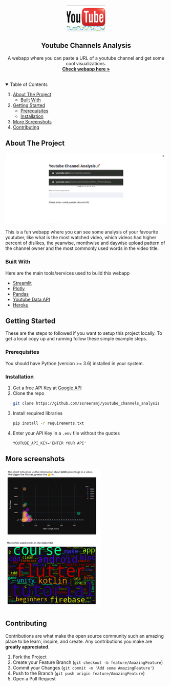 <!-- PROJECT LOGO -->
<br />
<p align="center">
    <img src="images/logo.jpg" alt="Logo" width="120" height="80">

  <h2 align="center">Youtube Channels Analysis</h2>

  <p align="center">
    A webapp where you can paste a URL of a youtube channel and get some cool visualizations.
    <br />
    <a href="https://yt-channels-analysis.herokuapp.com/"><strong>Check webapp here »</strong></a>
    <br />
    <br />
  </p>
</p>



<!-- TABLE OF CONTENTS -->
<details open="open">
  <summary>Table of Contents</summary>
  <ol>
    <li>
      <a href="#about-the-project">About The Project</a>
      <ul>
        <li><a href="#built-with">Built With</a></li>
      </ul>
    </li>
    <li>
      <a href="#getting-started">Getting Started</a>
      <ul>
        <li><a href="#prerequisites">Prerequisites</a></li>
        <li><a href="#installation">Installation</a></li>
      </ul>
    </li>
    <li><a href="#more-screenshots">More Screenshots</a></li>
    <li><a href="#contributing">Contributing</a></li>
  </ol>
</details>



<!-- ABOUT THE PROJECT -->
## About The Project

[![Product Name Screen Shot][product-screenshot]](  )

This is a fun webapp where you can see some analysis of your favourite youtuber, like what is the most watched video, which videos had higher percent of dislikes,
the yearwise, monthwise and daywise upload pattern of the channel owner and the most commonly used words in the video title.  

### Built With

Here are the main tools/services used to build this webapp
* [Streamlit](https://www.streamlit.io/)
* [Plotly](https://plotly.com)
* [Pandas](https://pandas.com)
* [Youtube Data API](https://laravel.com)
* [Heroku](https://heroku.com)



<!-- GETTING STARTED -->
## Getting Started

These are the steps to followed if you want to setup this project locally.
To get a local copy up and running follow these simple example steps.

### Prerequisites

You should have Python (version >= 3.6) installed in your system.

### Installation

1. Get a free API Key at [Google API](https://developers.google.com/youtube/v3/getting-started)
2. Clone the repo
   ```sh
   git clone https://github.com/ssreeramj/youtube_channels_analysis
   ```
3. Install required libraries
   ```sh
   pip install -r requirements.txt
   ```
4. Enter your API Key in a `.env` file without the quotes
   ```JS
   YOUTUBE_API_KEY='ENTER YOUR API'
   ```



<!-- USAGE EXAMPLES -->
## More screenshots

<p float="left">
  <img src="images/chart1.png" width=300" />
  <img src="images/chart2.png" width="300", height=217 /> 
</p>


<!-- CONTRIBUTING -->
## Contributing

Contributions are what make the open source community such an amazing place to be learn, inspire, and create. Any contributions you make are **greatly appreciated**.

1. Fork the Project
2. Create your Feature Branch (`git checkout -b feature/AmazingFeature`)
3. Commit your Changes (`git commit -m 'Add some AmazingFeature'`)
4. Push to the Branch (`git push origin feature/AmazingFeature`)
5. Open a Pull Request



<!-- LICENSE
## License

Distributed under the MIT License. See `LICENSE` for more information.



<!-- CONTACT -->
<!-- ## Contact -->

<!-- Your Name - [@your_twitter](https://twitter.com/your_username) - email@example.com

Project Link: [https://github.com/your_username/repo_name](https://github.com/your_username/repo_name) --> 



<!-- ACKNOWLEDGEMENTS -->
<!-- ## Acknowledgements -->
<!-- * [GitHub Emoji Cheat Sheet](https://www.webpagefx.com/tools/emoji-cheat-sheet)
* [Img Shields](https://shields.io)
* [Choose an Open Source License](https://choosealicense.com)
* [GitHub Pages](https://pages.github.com)
* [Animate.css](https://daneden.github.io/animate.css)
* [Loaders.css](https://connoratherton.com/loaders)
* [Slick Carousel](https://kenwheeler.github.io/slick)
* [Smooth Scroll](https://github.com/cferdinandi/smooth-scroll)
* [Sticky Kit](http://leafo.net/sticky-kit)
* [JVectorMap](http://jvectormap.com)
* [Font Awesome](https://fontawesome.com) -->





<!-- MARKDOWN LINKS & IMAGES -->
<!-- https://www.markdownguide.org/basic-syntax/#reference-style-links -->
[contributors-shield]: https://img.shields.io/github/contributors/othneildrew/Best-README-Template.svg?style=for-the-badge
[contributors-url]: https://github.com/othneildrew/Best-README-Template/graphs/contributors
[forks-shield]: https://img.shields.io/github/forks/othneildrew/Best-README-Template.svg?style=for-the-badge
[forks-url]: https://github.com/othneildrew/Best-README-Template/network/members
[stars-shield]: https://img.shields.io/github/stars/othneildrew/Best-README-Template.svg?style=for-the-badge
[stars-url]: https://github.com/othneildrew/Best-README-Template/stargazers
[issues-shield]: https://img.shields.io/github/issues/othneildrew/Best-README-Template.svg?style=for-the-badge
[issues-url]: https://github.com/othneildrew/Best-README-Template/issues
[license-shield]: https://img.shields.io/github/license/othneildrew/Best-README-Template.svg?style=for-the-badge
[license-url]: https://github.com/othneildrew/Best-README-Template/blob/master/LICENSE.txt
[linkedin-shield]: https://img.shields.io/badge/-LinkedIn-black.svg?style=for-the-badge&logo=linkedin&colorB=555
[linkedin-url]: https://linkedin.com/in/othneildrew
[product-screenshot]: images/screenshot.png
